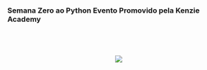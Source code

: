 ### Semana Zero ao Python Evento Promovido pela Kenzie Academy
<h1 align="center">
    <br>
    <img src="https://paulofreitasdev.files.wordpress.com/2021/04/logo402x.6a828fc5.png">
</h1>
